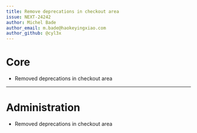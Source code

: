 ```yaml
---
title: Remove deprecations in checkout area
issue: NEXT-24242
author: Michel Bade
author_email: m.bade@haokeyingxiao.com
author_github: @cyl3x
---
```

# Core
* Removed deprecations in checkout area
___
# Administration
* Removed deprecations in checkout area
